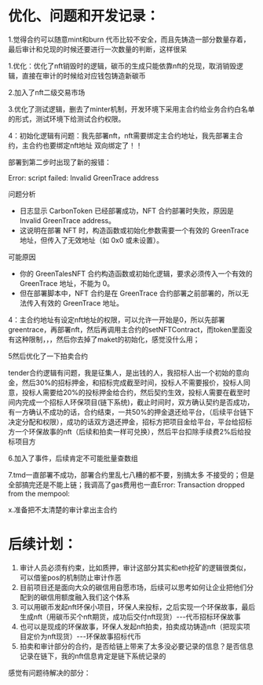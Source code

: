 # 优化、问题和开发记录：

1.觉得合约可以随意mint和burn 代币比较不安全，而且先铸造一部分数量存着，最后审计和兑现的时候还要进行一次数量的判断，这样很呆

1.优化：优化了nft销毁时的逻辑，碳币的生成只能依靠nft的兑现，取消销毁逻辑，直接在审计的时候给对应钱包铸造新碳币

2.加入了nft二级交易市场

3.优化了测试逻辑，删去了minter机制，开发环境下采用主合约给业务合约白名单的形式，测试环境下给测试合约权限。

4：初始化逻辑有问题：我先部署nft，nft需要绑定主合约地址，我先部署主合约，主合约也要绑定nft地址  双向绑定了！！

部署到第二步时出现了新的报错：

Error: script failed: Invalid GreenTrace address

问题分析

* 日志显示 CarbonToken 已经部署成功，NFT 合约部署时失败，原因是 Invalid GreenTrace address。
* 这说明在部署 NFT 时，构造函数或初始化参数需要一个有效的 GreenTrace 地址，但传入了无效地址（如 0x0 或未设置）。

可能原因

* 你的 GreenTalesNFT 合约构造函数或初始化逻辑，要求必须传入一个有效的 GreenTrace 地址，不能为 0。
* 但在部署脚本中，NFT 合约是在 GreenTrace 合约部署之前部署的，所以无法传入有效的 GreenTrace 地址。

4：主合约地址有设定nft地址的权限，可以允许一开始是0，所以先部署greentrace，再部署nft，然后再调用主合约的setNFTContract，而token里面没有这种限制，，，然后你去掉了maket的初始化，感觉没什么用；

5然后优化了一下拍卖合约

tender合约逻辑有问题，我是征集人，是出钱的人，我招标人出一个初始的意向金，然后30%的招标押金，和招标完成截至时间，投标人不需要报价，投标人同意，投标人需要给20%的投标押金给合约，然后契约生效，投标人需要在截至时间内完成一个招标人环保项目(链下系统)，截止时间时，双方确认契约是否成功，有一方确认不成功的话，合约结束，一共50%的押金退还给平台，（后续平台链下决定分配和权限），成功的话双方退还押金，招标方把项目金给平台，平台给招标方一个环保故事的nft（后续和拍卖一样可兑换），然后平台扣除手续费2%后给投标项目方

6.加入了事件，后续肯定不可能批量查数组

7.tmd一直部署不成功，部署合约里乱七八糟的都不要，别搞太多 不接受的；但是全部搞完还是不能上链；我调高了gas费用也一直Error: Transaction dropped from the mempool:



x.准备把不太清楚的审计拿出主合约

# 后续计划：

1. 审计人员必须有约束，比如质押，审计这部分其实和eth挖矿的逻辑很类似，可以借鉴pos的机制防止审计作恶
2. 目前项目还是面向大众的碳信用自愿市场，后续可以思考如何让企业把他们分配到的碳信用额度融入我们这个体系
3. 可以用碳币发起nft环保小项目，环保人来投标，之后实现一个环保故事，最后生成nft（用碳币买个nft期货，成功后交付nft现货）---代币招标环保故事
4. 也可以是现成的环保故事，环保人发起nft拍卖，拍卖成功铸造nft（把现实项目定价为nft现货）---环保故事招标代币
5. 拍卖和审计部分的合约，是否给链上带来了太多没必要记录的信息？是否信息记录在链下，我的nft信息肯定是链下系统记录的

感觉有问题待解决的部分：
